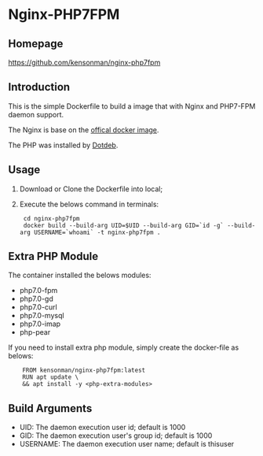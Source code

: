 Nginx-PHP7FPM
=====

Homepage
----
https://github.com/kensonman/nginx-php7fpm

Introduction
----
This is the simple Dockerfile to build a image that with Nginx and PHP7-FPM daemon support.


The Nginx is base on the [offical docker image](https://hub.docker.com/_/nginx).


The PHP was installed by [Dotdeb](https://www.dotdeb.org).

Usage
----
1. Download or Clone the Dockerfile into local;
2. Execute the belows command in terminals:


        cd nginx-php7fpm
        docker build --build-arg UID=$UID --build-arg GID=`id -g` --build-arg USERNAME=`whoami` -t nginx-php7fpm .

Extra PHP Module
----
The container installed the belows modules:
* php7.0-fpm 
* php7.0-gd 
* php7.0-curl 
* php7.0-mysql 
* php7.0-imap 
* php-pear 

If you need to install extra php module, simply create the docker-file as belows:


        FROM kensonman/nginx-php7fpm:latest
        RUN apt update \
        && apt install -y <php-extra-modules>

Build Arguments
----
* UID: The daemon execution user id; default is 1000
* GID: The daemon execution user's group id; default is 1000
* USERNAME: The daemon execution user name; default is thisuser

